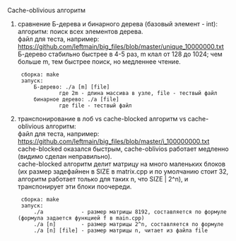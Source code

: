 Cache-oblivious алгоритм

1) сравнение Б-дерева и бинарного дерева (базовый элемент - int):  
  алгоритм: поиск всех элементов дерева.  
  файл для теста, например: https://github.com/leftmain/big_files/blob/master/unique_10000000.txt  
  Б-дерево стабильно быстрее в 4-5 раз, m клал от 128 до 1024; чем больше m, тем быстрее поиск, но медленнее чтение.  

		сборка: make  
		запуск:  
			Б-дерево: ./a [m] [file]  
					где 2m - длина массива в узле, file - тествый файл  
			бинарное дерево: ./a [file]  
					где file - тествый файл  

2) транспонирование в лоб vs cache-blocked алгоритм vs cache-oblivious алгоритм:  
  файл для теста, например: https://github.com/leftmain/big_files/blob/master/i_100000000.txt  
  cache-blocked оказался быстрым, cache-oblivios работает медленно (видимо сделан неправильно).  
  cache-blocked алгоритм делит матрицу на много маленьких блоков (их размер задефайнен в SIZE в matrix.cpp и по умолчанию стоит 32, алгоритм работает только для таких n, что SIZE | 2^n), и транспонирует эти блоки поочереди.  
  
		сборка: make  
		запуск:  
			./a            - размер матрицы 8192, составляется по формуле (формула задается функцией f в main.cpp)  
			./a [n]        - размер матрицы 2^n, составляется по формуле  
			./a [n] [file] - размер матрицы n, читает из файла file  
	
